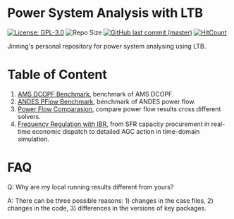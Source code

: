 # Power System Analysis with LTB

[![License: GPL-3.0](https://img.shields.io/badge/License-GPL--3.0-blue.svg)](https://github.com/jinningwang/psal/blob/master/LICENSE)
![Repo Size](https://img.shields.io/github/repo-size/jinningwang/psal)
[![GitHub last commit (master)](https://img.shields.io/github/last-commit/jinningwang/psal/master?label=last%20commit%20to%20master)](https://github.com/jinningwang/psal/commits/master/)
[![HitCount](https://hits.dwyl.com/jinningwang/psal.svg)](https://hits.dwyl.com/jinningwang/psal)

Jinning's personal repository for power system analysing using LTB.

# Table of Content

1. [AMS DCOPF Benchmark](./src/ltb_benchmark/ams_benchmark.ipynb), benchmark of AMS DCOPF.
1. [ANDES PFlow Benchmark](./src/ltb_benchmark/andes_benchmark.ipynb), benchmark of ANDES power flow.
1. [Power Flow Comparasion](./src/pflow_benchmark/pflow_compare.ipynb), compare power flow results cross different solvers.
1. [Frequency Regulation with IBR](./src/agc/agc_ibr.ipynb), from SFR capacity procurement in real-time economic dispatch to detailed AGC action in time-domain simulation.

# FAQ

Q: Why are my local running results different from yours?

A: There can be three possible reasons: 1) changes in the case files, 2) changes in the code, 3) differences in the versions of key packages.
